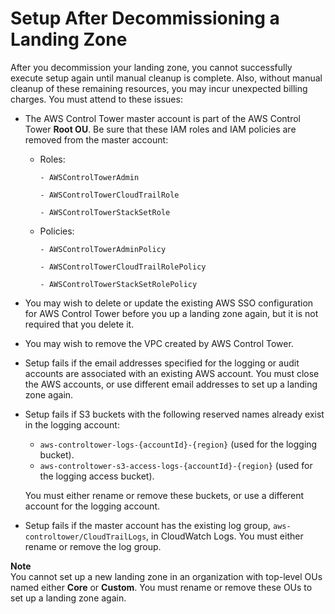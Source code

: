 # Setup After Decommissioning a Landing Zone<a name="known-issues-decommissioning"></a>

After you decommission your landing zone, you cannot successfully execute setup again until manual cleanup is complete\. Also, without manual cleanup of these remaining resources, you may incur unexpected billing charges\. You must attend to these issues:
+ The AWS Control Tower master account is part of the AWS Control Tower **Root OU**\. Be sure that these IAM roles and IAM policies are removed from the master account: 
  + Roles: 

    `- AWSControlTowerAdmin`

    `- AWSControlTowerCloudTrailRole`

    `- AWSControlTowerStackSetRole`
  + Policies: 

    `- AWSControlTowerAdminPolicy`

    `- AWSControlTowerCloudTrailRolePolicy`

    `- AWSControlTowerStackSetRolePolicy`
+ You may wish to delete or update the existing AWS SSO configuration for AWS Control Tower before you up a landing zone again, but it is not required that you delete it\.
+ You may wish to remove the VPC created by AWS Control Tower\.
+ Setup fails if the email addresses specified for the logging or audit accounts are associated with an existing AWS account\. You must close the AWS accounts, or use different email addresses to set up a landing zone again\. 
+ Setup fails if S3 buckets with the following reserved names already exist in the logging account:
  + `aws-controltower-logs-{accountId}-{region}` \(used for the logging bucket\)\.
  + `aws-controltower-s3-access-logs-{accountId}-{region}` \(used for the logging access bucket\)\.

   You must either rename or remove these buckets, or use a different account for the logging account\.
+ Setup fails if the master account has the existing log group, `aws-controltower/CloudTrailLogs`, in CloudWatch Logs\. You must either rename or remove the log group\. 

**Note**  
You cannot set up a new landing zone in an organization with top\-level OUs named either **Core** or **Custom**\. You must rename or remove these OUs to set up a landing zone again\.